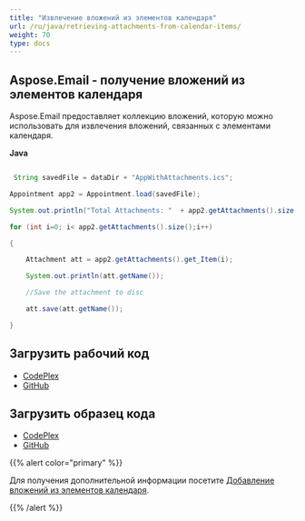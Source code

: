 ```yaml
---
title: "Извлечение вложений из элементов календаря"
url: /ru/java/retrieving-attachments-from-calendar-items/
weight: 70
type: docs
---
```


## **Aspose.Email - получение вложений из элементов календаря**
Aspose.Email предоставляет коллекцию вложений, которую можно использовать для извлечения вложений, связанных с элементами календаря.

**Java**

``` java

 String savedFile = dataDir + "AppWithAttachments.ics";

Appointment app2 = Appointment.load(savedFile);

System.out.println("Total Attachments: "  + app2.getAttachments().size());

for (int i=0; i< app2.getAttachments().size();i++)

{

	Attachment att = app2.getAttachments().get_Item(i);

	System.out.println(att.getName());

	//Save the attachment to disc

	att.save(att.getName());

}

```
## **Загрузить рабочий код**
- [CodePlex](https://archive.codeplex.com/?p=asposeemailjavaapachepoi)
- [GitHub](https://github.com/aspose-email/Aspose.Email-for-Java/releases/tag/Aspose.Email_Java_for_Apache_POI-v1.0.0)
## **Загрузить образец кода**
- [CodePlex](https://archive.codeplex.com/?p=asposeemailjavaapachepoi#src/main/java/com/aspose/email/examples/asposefeatures/appointments/getattachmentsfromcalender/AsposeGetAttachmentsFromCalender.java)
- [GitHub](https://github.com/aspose-email/Aspose.Email-for-Java/blob/master/Plugins/Aspose_Email_for_Apache_POI/src/main/java/com/aspose/email/examples/asposefeatures/appointments/getattachmentsfromcalender/AsposeGetAttachmentsFromCalender.java)

{{% alert color="primary" %}}

Для получения дополнительной информации посетите [Добавление вложений из элементов календаря](/email/java/adding-attachments-to-calendar-items/).

{{% /alert %}}
